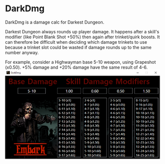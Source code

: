 # DarkDmg
DarkDmg is a damage calc for Darkest Dungeon. 

Darkest Dungeon always rounds up player damage. It happens after a skill's modifier (like Point Blank Shot +50%) then again after trinket/quirk boosts. It can therefore be difficult when deciding which damage trinkets to use because a trinket slot could be wasted if damage rounds up to the same number anyway.

For example, consider a Highwayman base 5-10 weapon, using Grapeshot (x0.50). +5% damage and +20% damage have the same result of 4-6. 
![Alt Text](https://github.com/WelpBringOutTheGimp/DarkDmg/blob/master/example.png)

